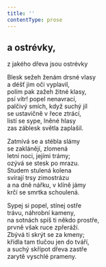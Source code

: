 ```yaml
---
title: ''
contentType: prose
---
```


## a ostrévky,  
z jakého dřeva jsou ostrévky

Blesk sežeh ženám drsné vlasy  
a déšť jim oči vyplavil,  
polím pak zažeh žitné klasy,  
psí vítr! popel nenavrací,  
palčivý smích, když suchý jíl  
se ustavičně v řece ztrácí,  
listí se sype, lněné hlasy  
zas záblesk světla zaplašil.

Zatmívá se a stébla slámy  
se zaklánějí, zlomená  
letní noci, jejími trámy;  
ozývá se stesk po mrazu.  
Studem stulená kolena  
svírají trsy zimostrázu  
a na dně nářku, v klíně jámy  
krčí se smrtka schoulená.

Sypej si popel, stínej ostře  
trávu, náhrobní kameny,  
na sotnách spíš ti někdo prostře,  
prvně však ruce zpřeráží.  
Zbývá ti skrýt se za kmeny;  
křídla tam tlučou jen do tváří,  
a suchý skřípot dřeva zastře  
zarytě vyschlé prameny.
